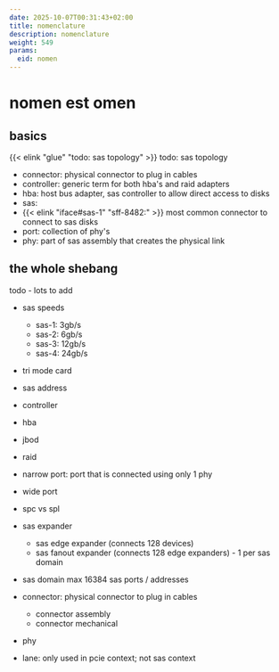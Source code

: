 ```yaml
---
date: 2025-10-07T00:31:43+02:00
title: nomenclature
description: nomenclature
weight: 549
params:
  eid: nomen
---
```

# nomen est omen

## basics
{{< elink "glue" "todo: sas topology" >}} todo: sas topology

- connector: physical connector to plug in cables
- controller: generic term for both hba's and raid adapters
- hba: host bus adapter, sas controller to allow direct access to disks
- sas:
- {{< elink "iface#sas-1" "sff-8482:" >}} most common connector to connect to sas disks
- port: collection of phy's
- phy: part of sas assembly that creates the physical link

## the whole shebang
todo - lots to add

- sas speeds
  - sas-1: 3gb/s
  - sas-2: 6gb/s
  - sas-3: 12gb/s
  - sas-4: 24gb/s
- tri mode card
- sas address

- controller
- hba
- jbod
- raid

- narrow port: port that is connected using only 1 phy
- wide port

- spc vs spl

- sas expander
  - sas edge expander (connects 128 devices)
  - sas fanout expander (connects 128 edge expanders) - 1 per sas domain
- sas domain max 16384 sas ports / addresses

- connector: physical connector to plug in cables
  - connector assembly
  - connector mechanical

- phy
- lane: only used in pcie context; not sas context

